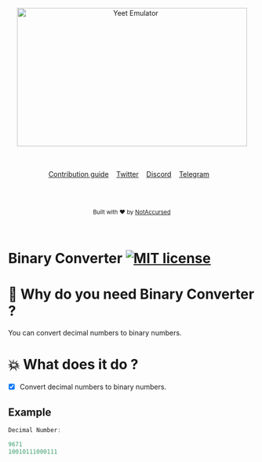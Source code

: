 <p align="center">
    <img width="469" height="282" src="https://i.imgur.com/dOpe5my.png" alt="Yeet Emulator">
    <br>
    <br>
    <br>
</p>

<p align="center">
    <a href="https://github.com/NotAccursed/Yeet-Emulator/issues">Contribution guide</a>&nbsp;&nbsp;&nbsp;
    <a href="https://twitter.com/ga_asaro">Twitter</a>&nbsp;&nbsp;&nbsp;
    <a href="https://discordapp.com/invite/f55n5tM">Discord</a>&nbsp;&nbsp;&nbsp;
    <a href="https://t.me/notaccursedtelegram">Telegram</a>&nbsp;&nbsp;&nbsp;
</p>

<br>

<br>

<p align="center">
  <sub>Built with ❤︎ by <a href="https://twitter.com/ga_asaro">NotAccursed</a></sub>
</p>
<br>

# Binary Converter [![MIT license](https://img.shields.io/badge/License-MIT-blue.svg)](https://lbesson.mit-license.org/)


# 📜 Why do you need Binary Converter ?

You can convert decimal numbers to binary numbers.

# 💥 What does it do ?

- [x] Convert decimal numbers to binary numbers.

## Example
```C
Decimal Number:

9671
10010111000111
```
